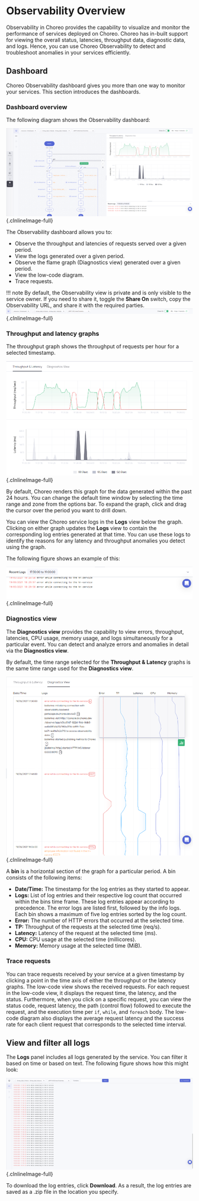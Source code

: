 # Observability Overview

Observability in Choreo provides the capability to visualize and monitor the performance of services deployed on Choreo. Choreo has in-built support for viewing the overall status, latencies, throughput data,  diagnostic data, and logs. Hence, you can use Choreo Observability to detect and troubleshoot anomalies in your services efficiently. 

## Dashboard
Choreo Observability dashboard gives you more than one way to monitor your services. This section introduces the dashboards. 

### Dashboard overview

The following diagram shows the Observability dashboard:

![Dashboard overview](../assets/img/observability/overview-overall.png){.cInlineImage-full}

The Observability dashboard allows you to:

- Observe the throughput and latencies of requests served over a given period.
- View the logs generated over a given period.
- Observe the flame graph (Diagnostics view) generated over a given period.
- View the low-code diagram.
- Trace requests.

!!! note
    By default, the Observability view is private and is only visible to the service owner. If you need to share it, toggle the **Share On** switch, copy the Observability URL, and share it with the required parties.
    ![Options bar](../assets/img/observability/options-bar.png){.cInlineImage-full}

### Throughput and latency graphs

The throughput graph shows the throughput of requests per hour for a selected timestamp. 

![Throughput and latency graph](../assets/img/observability/throughput-and-latency.png){.cInlineImage-full}

By default, Choreo renders this graph for the data generated within the past 24 hours. You can change the default time window by selecting the time range and zone from the options bar. To expand the graph, click and drag the cursor over the period you want to drill down.

You can view the Choreo service logs in the **Logs** view below the graph. Clicking on either graph updates the **Logs** view to contain the corresponding log entries generated at that time. You can use these logs to identify the reasons for any latency and throughput anomalies you detect using the graph.

The following figure shows an example of this:

 ![Logs view](../assets/img/observability/logs.png){.cInlineImage-full} 

### Diagnostics view

The **Diagnostics view** provides the capability to view errors, throughput, latencies, CPU usage, memory usage, and logs simultaneously for a particular event. You can detect and analyze errors and anomalies in detail via the **Diagnostics view**.

By default, the time range selected for the **Throughput & Latency** graphs is the same time range used for the **Diagnostics view**.

![Diagnostic view](../assets/img/observability/diagnostic-view.png){.cInlineImage-full}

 
A **bin** is a horizontal section of the graph for a particular period. A bin consists of the following items:

- **Date/Time:** The timestamp for the log entries as they started to appear.
- **Logs:**  List of log entries and their respective log count that occurred within the bins time frame. These log entries appear according to precedence. The error logs are listed first, followed by the info logs. Each bin shows a maximum of five log entries sorted by the log count.
- **Error:** The number of HTTP errors that occurred at the selected time.
- **TP:** Throughput of the requests at the selected time (req/s).  
- **Latency:** Latency of the request at the selected time (ms).
- **CPU:** CPU usage at the selected time (millicores).
- **Memory:** Memory usage at the selected time (MiB).


### Trace requests

You can trace requests received by your service at a given timestamp by clicking a point in the time axis of either the throughput or the latency graphs.  The low-code view shows the received requests. 
For each request in the low-code view, it displays the request time, the latency, and the status. Furthermore, when you click on a specific request, you can view the status code, request latency, the path (control flow) followed to execute the request, and the execution time per `if`, `while`, and `foreach` body.
The low-code diagram also displays the average request latency and the success rate for each client request that corresponds to the selected time interval. 


## View and filter all logs

The **Logs** panel includes all logs generated by the service. You can filter it based on time or based on text. The following figure shows how this might look:

![Logs panel](../assets/img/observability/logs-panel.png){.cInlineImage-full}

To download the log entries, click **Download**. As a result, the log entries are saved as a .zip file in the location you specify.
